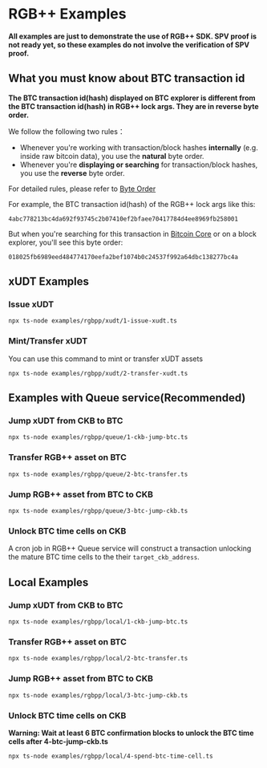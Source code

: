 # RGB++ Examples

**All examples are just to demonstrate the use of RGB++ SDK. SPV proof is not ready yet, so these examples do not involve the verification of SPV proof.**

## What you must know about BTC transaction id

**The BTC transaction id(hash) displayed on BTC explorer is different from the BTC transaction id(hash) in RGB++ lock args. They are in reverse byte order.**

We follow the following two rules： 

- Whenever you're working with transaction/block hashes **internally** (e.g. inside raw bitcoin data), you use the **natural** byte order.
- Whenever you're **displaying or searching** for transaction/block hashes, you use the **reverse** byte order.

For detailed rules, please refer to [Byte Order](https://learnmeabitcoin.com/technical/general/byte-order/)

For example, the BTC transaction id(hash) of the RGB++ lock args like this: 

```
4abc778213bc4da692f93745c2b07410ef2bfaee70417784d4ee8969fb258001
```

But when you're searching for this transaction in [Bitcoin Core](https://bitcoin.org/en/bitcoin-core/) or on a block explorer, you'll see this byte order:

```
018025fb6989eed484774170eefa2bef1074b0c24537f992a64dbc138277bc4a
```

## xUDT Examples

### Issue xUDT

```shell
npx ts-node examples/rgbpp/xudt/1-issue-xudt.ts 
```

### Mint/Transfer xUDT

You can use this command to mint or transfer xUDT assets

```shell
npx ts-node examples/rgbpp/xudt/2-transfer-xudt.ts 
```

## Examples with Queue service(Recommended)

### Jump xUDT from CKB to BTC

```shell
npx ts-node examples/rgbpp/queue/1-ckb-jump-btc.ts 
```

### Transfer RGB++ asset on BTC

```shell
npx ts-node examples/rgbpp/queue/2-btc-transfer.ts 
```

### Jump RGB++ asset from BTC to CKB

```shell
npx ts-node examples/rgbpp/queue/3-btc-jump-ckb.ts 
```

### Unlock BTC time cells on CKB

A cron job in RGB++ Queue service will construct a transaction unlocking the mature BTC time cells to the their `target_ckb_address`.


## Local Examples

### Jump xUDT from CKB to BTC

```shell
npx ts-node examples/rgbpp/local/1-ckb-jump-btc.ts 
```

### Transfer RGB++ asset on BTC

```shell
npx ts-node examples/rgbpp/local/2-btc-transfer.ts 
```

### Jump RGB++ asset from BTC to CKB

```shell
npx ts-node examples/rgbpp/local/3-btc-jump-ckb.ts 
```

### Unlock BTC time cells on CKB

**Warning: Wait at least 6 BTC confirmation blocks to unlock the BTC time cells after 4-btc-jump-ckb.ts**

```shell
npx ts-node examples/rgbpp/local/4-spend-btc-time-cell.ts 
```